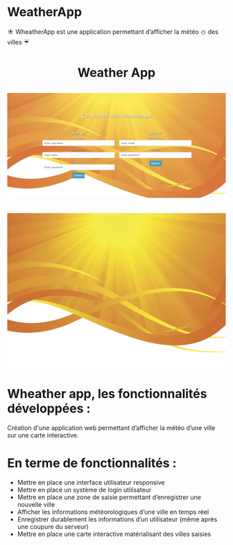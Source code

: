 # WeatherApp

:sunny: WheatherApp est une application permettant d’afficher la météo :snowman: des villes :umbrella:

<h1 align="center">Weather App</h1>

<h2 align="center">
  <img src="public/images/login.png" style="max-width:100%" alt="weather-app-home" />
</h2>

<h2 align="center">
  <img src="public/images/weather.jpg" style="max-width:100%" alt="weather-app-home" />
</h2>

# Wheather app, les fonctionnalités développées :

Création d'une application web permettant d’afficher la météo d’une ville sur une carte interactive.

# En terme de fonctionnalités :

- Mettre en place une interface utilisateur responsive
- Mettre en place un système de login utilisateur
- Mettre en place une zone de saisie permettant d’enregistrer une nouvelle ville
- Afficher les informations météorologiques d’une ville en temps réel
- Enregistrer durablement les informations d’un utilisateur (même après une coupure du serveur)
- Mettre en place une carte interactive matérialisant des villes saisies
